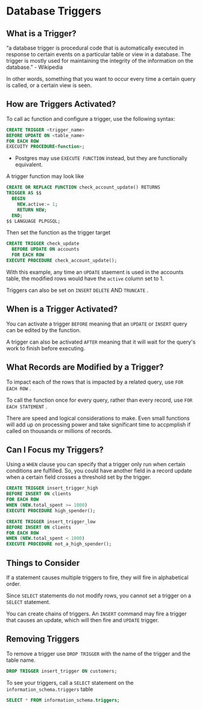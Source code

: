 # Database Triggers

## What is a Trigger?

“a database trigger is procedural code that is automatically executed in response to certain events on a particular table or view in a database. The trigger is mostly used for maintaining the integrity of the information on the database.” - Wikipedia

In other words, something that you want to occur every time a certain query is called, or a certain view is seen.

## How are Triggers Activated?

To call ac function and configure a trigger, use the following syntax:

```sql
CREATE TRIGGER <trigger_name>
BEFORE UPDATE ON <table_name>
FOR EACH ROW
EXECUITY PROCEDURE<function>;
```

- Postgres may use `EXECUTE FUNCTION` instead, but they are functionally equivalent.

A trigger function may look like

```sql
CREATE OR REPLACE FUNCTION check_account_update() RETURNS
TRIGGER AS $$
  BEGIN 
    NEW.active:= 1;
    RETURN NEW;
  END;
$$ LANGUAGE PLPGSQL;
```

Then set the function as the trigger target

```sql
CREATE TRIGGER check_update
  BEFORE UPDATE ON accounts
  FOR EACH ROW
EXECUTE PROCEDURE check_account_update();
```

With this example, any time an `UPDATE` staement is used in the accounts table, the modified rows would have the `active` column set to 1.

Triggers can also be set on `INSERT` `DELETE` AND `TRUNCATE` .

## When is a Trigger Activated?

You can activate a trigger `BEFORE` meaning that an `UPDATE` or `INSERT` query can be edited by the function.

A trigger can also be activated `AFTER` meaning that it will wait for the query's work to finish before executing.

## What Records are Modified by a Trigger?

To impact each of the rows that is impacted by a related query, use `FOR EACH ROW` .

To call the function once for every query, rather than every record, use `FOR EACH STATEMENT` .

There are speed and logical considerations to make. Even small functions will add up on processing power and take significant time to accpmplish if called on thousands or millions of records.

## Can I Focus my Triggers?

Using a `WHEN` clause you can specify that a trigger only run when certain conditions are fulfilled. So, you could have another field in a record update when a certain field crosses a threshold set by the trigger.

```sql
CREATE TRIGGER insert_trigger_high
BEFORE INSERT ON clients
FOR EACH ROW
WHEN (NEW.total_spent >= 1000)
EXECUTE PROCEDURE high_spender();
```

```sql
CREATE TRIGGER insert_trigger_low
BEFORE INSERT ON clients
FOR EACH ROW
WHEN (NEW.total_spent < 1000)
EXECUTE PROCEDURE not_a_high_spender();
```

## Things to Consider

If a statement causes multiple triggers to fire, they will fire in alphabetical order.

Since `SELECT` statements do not modify rows, you cannot set a trigger on a `SELECT` statement.

You can create chains of triggers. An `INSERT` command may fire a trigger that causes an update, which will then fire and `UPDATE` trigger.

## Removing Triggers

To remove a trigger use `DROP TRIGGER` with the name of the trigger and the table name.

```sql
DROP TRIGGER insert_trigger ON customers;
```

To see your triggers, call a `SELECT` statement on the `information_schema.triggers` table

```sql
SELECT * FROM information_schema.triggers;
```

